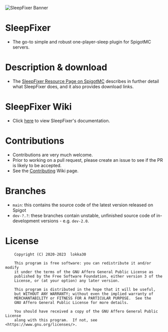 ![SleepFixer Banner](https://i.ibb.co/kXZhgDk/Banner.png)

# SleepFixer

* The go-to simple and robust one-player-sleep plugin for SpigotMC servers.

# Description & download

* The [SleepFixer Resource Page on SpigotMC](https://www.spigotmc.org/resources/sleepfixer.76746/) describes in further
detail what SleepFixer does, and it also provides download links.

# SleepFixer Wiki

* Click [here](https://github.com/lokka30/SleepFixer/wiki) to view SleepFixer's documentation.

# Contributions

* Contributions are very much welcome.
* Prior to working on a pull request, please create an issue to see if the PR is likely to be accepted.
* See the [Contributing](https://github.com/lokka30/SleepFixer/wiki/Contributing) Wiki page.

# Branches

* `main`: this contains the source code of the latest version released on Spigot
* `dev-?.?`: these branches contain unstable, unfinished source code of in-development versions - e.g. `dev-2.0`.

# License

        Copyright (C) 2020-2023  lokka30

        This program is free software: you can redistribute it and/or modify
        it under the terms of the GNU Affero General Public License as
        published by the Free Software Foundation, either version 3 of the
        License, or (at your option) any later version.

        This program is distributed in the hope that it will be useful,
        but WITHOUT ANY WARRANTY; without even the implied warranty of
        MERCHANTABILITY or FITNESS FOR A PARTICULAR PURPOSE.  See the
        GNU Affero General Public License for more details.

        You should have received a copy of the GNU Affero General Public License
        along with this program.  If not, see <https://www.gnu.org/licenses/>.